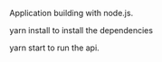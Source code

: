 Application building with node.js.

yarn install
to install the dependencies

yarn start
to run the api.
